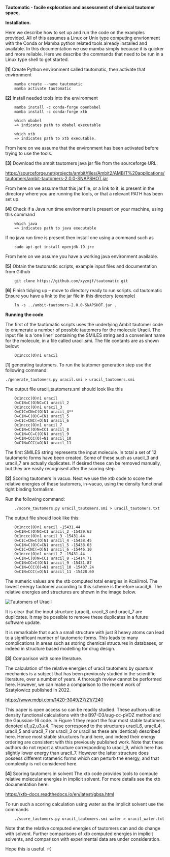 

**Tautomatic - facile exploration and assessment of chemical tautomer space.**

**Installation.** 

Here we describe how to set up and run the code on the examples provided. All of this assumes a Linux or Unix type computing envrionment with the Conda or Mamba python related tools already installed and available. In this documentation we use mamba simply because it is quicker and more reliable. Here we describe the commands that need to be run in a Linux type shell to get started.

**[1]** Create Python environment called tautomatic, then activate that environment
```
	mamba create --name tautomatic 
	mamba activate tautomatic
```
**[2]** Install needed tools into the environment	
```
	mamba install -c conda-forge openbabel
	mamba install -c conda-forge xtb

	which obabel 
	=> indicates path to obabel executable 

	which xtb 
	=> indicates path to xtb executable. 
```

From here on we assume that the environment has been activated before trying to use the tools. 

**[3]** Download the ambit tautomers java jar file from the sourceforge URL.

https://sourceforge.net/projects/ambit/files/Ambit2/AMBIT%20applications/tautomers/ambit-tautomers-2.0.0-SNAPSHOT.jar

From here on we assume that this jar file, or a link to it, is present in the directory where you are running the tools, or that a relevant PATH has been set up. 


**[4]** Check if a Java run time environment is present on your machine, using this command

```
	which java 
	=> indicates path to java executable 
```
If no java run time is present then install one using a command such as 
```
	sudo apt-get install openjdk-19-jre
```
From here on we assume you have a working java environment available. 

**[5]** Obtain the tautomatic scripts, example input files and documentation from Github
```
	git clone https://github.com/xyzmjf/tautomatic.git
```	
**[6]** Finish tidying up – move to directory ready to run scripts. 
	cd tautomatic
Ensure you have a link to the jar file in this directory (example)
```
 	ln -s ../ambit-tautomers-2.0.0-SNAPSHOT.jar .
```


**Running the code**

The first of the tautomatic scripts uses the underlying Ambit tautomer code to enumerate a number of possible tautomers for the molecule Uracil. The input file is a ‘one liner’ containing the SMILES string and a convenient name for the molecule, in a file called uracil.smi. The file contants are as shown below:
```
	Oc1nccc(O)n1 uracil
```
[1] generating tautomers.
To run the tautomer generation step use the following command:

	./generate_tautomers.py uracil.smi > uracil_tautomers.smi

The output file uracil_tautomers.smi should look like this
```
	Oc1nccc(O)n1 uracil
	O=C1N=C(O)NC=C1 uracil_2
	Oc1nccc(O)n1 uracil_3
	O=C1C=CN=C(O)N1 uracil_4**
	O=C1N=C(O)C=CN1 uracil_5
	O=C1C=CNC(=O)N1 uracil_6
	Oc1nccc(O)n1 uracil_7
	O=C1N=C(O)N=CC1 uracil_8
	O=C1N=CC=C(O)N1 uracil_9
	O=C1N=CCC(O)=N1 uracil_10
	O=C1N=CCC(=O)N1 uracil_11
```
The first SMILES string represents the input molecule. In total a set of 12 tautomeric forms have been created. Some of these such as uracil_3 and uracil_7 are actually duplicates. If desired these can be removed manually, but they are easily recognised after the scoring step. 

**[2]** Scoring tautomers in vacuo.
Next we use the xtb code to score the relative energies of these tautomers, in-vacuo, using the density functional tight binding formalism. 

Run the following command:
```
	./score_tautomers.py uracil_tautomers.smi > uracil_tautomers.txt
```



The output file should look like this:
```
	Oc1nccc(O)n1 uracil -15431.44
	O=C1N=C(O)NC=C1 uracil_2 -15429.62
	Oc1nccc(O)n1 uracil_3 -15431.44
	O=C1C=CN=C(O)N1 uracil_4 -15438.45
	O=C1N=C(O)C=CN1 uracil_5 -15438.03
	O=C1C=CNC(=O)N1 uracil_6 -15446.10
	Oc1nccc(O)n1 uracil_7 -15431.44
	O=C1N=C(O)N=CC1 uracil_8 -15414.71
	O=C1N=CC=C(O)N1 uracil_9 -15431.87
	O=C1N=CCC(O)=N1 uracil_10 -15407.24
	O=C1N=CCC(=O)N1 uracil_11 -15428.60
```
The numeric values are the xtb computed total energies in Kcal/mol. 
The lowest energy tautomer according to this scheme is therefore uracil_6.
The relative energies and structures are shown in the image below. 
 
![Tautomers of Uracil](https://github.com/xyzmjf/test-repo1/blob/main/uracil_scores_tidy.svg)

It is clear that the input structure (uracil), uracil_3 and uracil_7 are duplicates. 
It may be possible to remove these duplicates in a future software update. 

It is remarkable that such a small structure with just 8 heavy atoms can lead
to a significant number of tautomeric forms. This leads to many complications
in areas such as storing chemical structures in databases, or indeed in 
structure based modelling for drug design. 

**[3]** Comparison with some literature. 

The calculation of the relative energies of uracil tautomers by quantum mechanics is a subject that has been previously studied in the scientific literature, over a number of years. A thorough review cannot be performed here. However, we can make a comparison to the recent work of Szatylowicz published in 2022.
 
https://www.mdpi.com/1420-3049/27/21/7240

This paper is open access so can be readily studied. These authors utilise density functional calculations with the B97-D3/aug-cc-pVDZ method and the Gaussian-16 code. In Figure 1 they report the four most stable tautomers denoted u1,u2,u3,u4. These correspond to the structures uracil_6, uracil_4, uracil_5 and uracil_7 (or uracil_3 or uracil as these are identical) described here. Hence most stable structures found here, and indeed their energy ordering are consistent with this previously published work. Note that these authors do not report a structure corresponding to uracil_9, which here has slightly lower energy than uracil_7. However the latter structure does possess different rotameric forms which can perturb the energy, and that complexity is not considered here.  

**[4]** Scoring tautomers in solvent
The xtb code provides tools to compute relative molecular energies in implicit solvent.
For more details see the xtb documentation here:

https://xtb-docs.readthedocs.io/en/latest/gbsa.html

To run such a scoring calculation using water as the implicit solvent use the commands
```
	./score_tautomers.py uracil_tautomers.smi water > uracil_water.txt 
```
Note that the relative computed energies of tautomers can and do change with solvent. 
Further comparisons of xtb computed energies in implicit solvents, and comparison 
with experimental data are under consideration.  

Hope this is useful. :-) 
